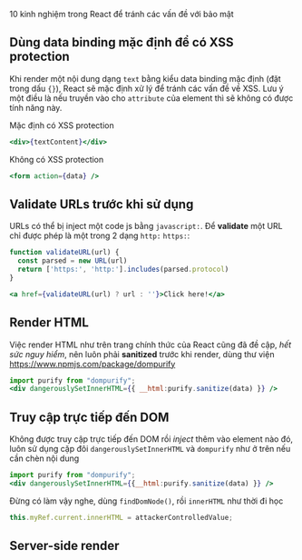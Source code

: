 10 kinh nghiệm trong React để tránh các vấn đề với bảo mật

## Dùng data binding mặc định để có XSS protection

Khi render một nội dung dạng `text` bằng kiểu data binding mặc định (đặt trong dấu `{}`), React sẽ mặc định xử lý để tránh các vấn đề về XSS. Lưu ý một điều là nếu truyền vào cho `attribute` của element thì sẽ không có được tính năng này.

Mặc định có XSS protection

```jsx
<div>{textContent}</div>
```

Không có XSS protection

```jsx
<form action={data} />
```

## Validate URLs trước khi sử dụng

URLs có thể bị inject một code js bằng `javascript:`. Để **validate** một URL chỉ được phép là một trong 2 dạng `http:` `https:`:

```jsx
function validateURL(url) {
  const parsed = new URL(url)
  return ['https:', 'http:'].includes(parsed.protocol)
}

<a href={validateURL(url) ? url : ''}>Click here!</a>
```

## Render HTML

Việc render HTML như trên trang chính thức của React cũng đã đề cập, *hết sức nguy hiểm*, nên luôn phải **sanitized** trước khi render, dùng thư viện https://www.npmjs.com/package/dompurify

```jsx
import purify from "dompurify";
<div dangerouslySetInnerHTML={{ __html:purify.sanitize(data) }} />
```

## Truy cập trực tiếp đến DOM

Không được truy cập trực tiếp đến DOM rồi *inject* thêm vào element nào đó, luôn sử dụng cặp đôi `dangerouslySetInnerHTML` và `dompurify` như ở trên nếu cần chèn nội dung

```jsx
import purify from "dompurify";
<div dangerouslySetInnerHTML={{__html:purify.sanitize(data) }} />
```

Đừng có làm vậy nghe, dùng `findDomNode()`, rồi `innerHTML` như thời đi học

```jsx
this.myRef.current.innerHTML = attackerControlledValue;
```

## Server-side render